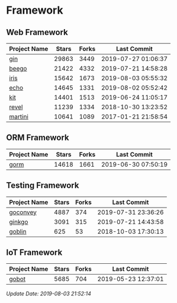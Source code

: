 # Framework

## Web Framework

| Project Name | Stars | Forks | Last Commit |
| ------------ | ----- | ----- | ----------- |
| [gin](https://github.com/gin-gonic/gin) | 29863 | 3449 | 2019-07-27 01:06:37 |
| [beego](https://github.com/astaxie/beego) | 21422 | 4332 | 2019-07-21 14:58:28 |
| [iris](https://github.com/kataras/iris) | 15642 | 1673 | 2019-08-03 05:55:32 |
| [echo](https://github.com/labstack/echo) | 14645 | 1331 | 2019-08-02 05:52:42 |
| [kit](https://github.com/go-kit/kit) | 14401 | 1513 | 2019-06-24 11:05:17 |
| [revel](https://github.com/revel/revel) | 11239 | 1334 | 2018-10-30 13:23:52 |
| [martini](https://github.com/go-martini/martini) | 10641 | 1089 | 2017-01-21 21:58:54 |

## ORM Framework

| Project Name | Stars | Forks | Last Commit |
| ------------ | ----- | ----- | ----------- |
| [gorm](https://github.com/jinzhu/gorm) | 14618 | 1661 | 2019-06-30 07:50:19 |

## Testing Framework

| Project Name | Stars | Forks | Last Commit |
| ------------ | ----- | ----- | ----------- |
| [goconvey](https://github.com/smartystreets/goconvey) | 4887 | 374 | 2019-07-31 23:36:26 |
| [ginkgo](https://github.com/onsi/ginkgo) | 3091 | 315 | 2019-07-21 14:43:58 |
| [goblin](https://github.com/franela/goblin) | 625 | 53 | 2018-10-03 17:30:13 |

## IoT Framework

| Project Name | Stars | Forks | Last Commit |
| ------------ | ----- | ----- | ----------- |
| [gobot](https://github.com/hybridgroup/gobot) | 5685 | 704 | 2019-05-23 12:37:01 |

*Update Date: 2019-08-03 21:52:14*